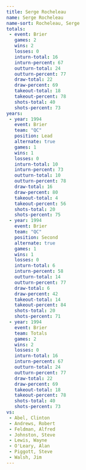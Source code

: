 ```yaml
---
title: Serge Rocheleau
name: Serge Rocheleau
name-sort: Rocheleau, Serge
totals:
 - event: Brier
   games: 2
   wins: 2
   losses: 0
   inturn-total: 16
   inturn-percent: 67
   outturn-total: 24
   outturn-percent: 77
   draw-total: 22
   draw-percent: 69
   takeout-total: 18
   takeout-percent: 78
   shots-total: 40
   shots-percent: 73
years:
 - year: 1994
   event: Brier
   team: "QC"
   position: Lead
   alternate: true
   games: 1
   wins: 1
   losses: 0
   inturn-total: 10
   inturn-percent: 73
   outturn-total: 10
   outturn-percent: 78
   draw-total: 16
   draw-percent: 80
   takeout-total: 4
   takeout-percent: 56
   shots-total: 20
   shots-percent: 75
 - year: 1994
   event: Brier
   team: "QC"
   position: Second
   alternate: true
   games: 1
   wins: 1
   losses: 0
   inturn-total: 6
   inturn-percent: 58
   outturn-total: 14
   outturn-percent: 77
   draw-total: 6
   draw-percent: 42
   takeout-total: 14
   takeout-percent: 84
   shots-total: 20
   shots-percent: 71
 - year: 1994
   event: Brier
   team: Totals
   games: 2
   wins: 2
   losses: 0
   inturn-total: 16
   inturn-percent: 67
   outturn-total: 24
   outturn-percent: 77
   draw-total: 22
   draw-percent: 69
   takeout-total: 18
   takeout-percent: 78
   shots-total: 40
   shots-percent: 73
vs:
 - Abel, Clinton
 - Andrews, Robert
 - Feldman, Alfred
 - Johnston, Steve
 - Lewis, Wayne
 - O'Leary, Alan
 - Piggott, Steve
 - Walsh, Jim
---
```

